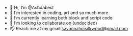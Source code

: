 - 👋 Hi, I’m @Ashdabest
- 👀 I’m interested in coding, art and so much more
- 🌱 I’m currently learning both block and script code
- 💞️ I’m looking to collaborate on (undecided)
- 📫 Reach me at my gmail savannahmsilkwood@gmail.com
